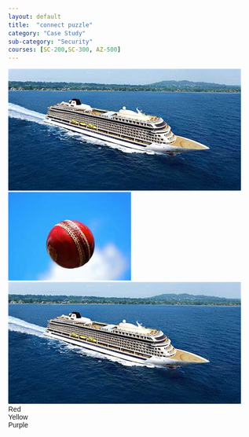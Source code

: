 ```yaml
---
layout: default
title:  "connect puzzle"
category: "Case Study"
sub-category: "Security"
courses: [SC-200,SC-300, AZ-500]
---
```


<!DOCTYPE html>
<html lang="en">
<head>
    <meta charset="UTF-8">
    <meta name="viewport" content="width=device-width, initial-scale=1.0">
    <title>Fruit Color Matching Game</title>
    <style>
body {
    font-family: Arial, sans-serif;
}

.container {
    display: flex;
    justify-content: space-around;
    margin-top: 50px;
}

.fruits, .colors {
    display: flex;
    flex-direction: column;
    align-items: center;
}

.fruits img, .colors div {
    width: 100px;
    height: 100px;
    margin: 10px;
    cursor: pointer;
    border: 2px solid #0F6CBD;
    display: flex;
    justify-content: center;
    align-items: center;
    transition: transform 0.3s, box-shadow 0.3s;
    border-radius: 15px;
}

.fruits img.selected, .colors div.selected {
    border: 5px solid #0F6CBD;
    box-shadow: 0 0 30px #0F6CBD;
}

.fruits img:hover {
    transform: scale(1.1);
    box-shadow: 0 0 15px rgba(0, 0, 0, 0.5);
}
    </style>
</head>
<body>
    <div class="container">
        <div class="fruits">
            <img src="b1.jpeg" alt="Grape" id="grape">
            <img src="bl2.jpeg" alt="Apple" id="apple">
            <img src="b1.jpeg" alt="Banana" id="banana">
        </div>
        <div class="colors">
            <div id="red">Red</div>
            <div id="yellow">Yellow</div>
            <div id="purple">Purple</div>
        </div>
    </div>
    <div id="message"></div>
    <script src="https://cdnjs.cloudflare.com/ajax/libs/leader-line/1.0.7/leader-line.min.js"></script>
    <script>

let selectedFruit = null;
let selectedColor = null;

document.querySelectorAll('.fruits img').forEach(fruit => {
    fruit.addEventListener('click', () => {
        if (selectedFruit) {
            selectedFruit.classList.remove('selected');
        }
        selectedFruit = fruit;
        selectedFruit.classList.add('selected');
        checkMatch();
    });
});

document.querySelectorAll('.colors div').forEach(color => {
    color.addEventListener('click', () => {
        if (selectedColor) {
            selectedColor.classList.remove('selected');
        }
        selectedColor = color;
        selectedColor.classList.add('selected');
        checkMatch();
    });
});

function checkMatch() {
    if (selectedFruit && selectedColor) {
        let isMatch = false;
        if ((selectedFruit.id === 'apple' && selectedColor.id === 'red') ||
            (selectedFruit.id === 'banana' && selectedColor.id === 'yellow') ||
            (selectedFruit.id === 'grape' && selectedColor.id === 'purple')) {
            isMatch = true;
        }

        if (isMatch) {
            new LeaderLine(
                document.getElementById(selectedFruit.id),
                document.getElementById(selectedColor.id),
                { color: 'green', size: 4 }
            );
            document.getElementById('message').innerText = '';
        } else {
            document.getElementById('message').innerText = 'Error: Incorrect match!';
        }

        selectedFruit.classList.remove('selected');
        selectedColor.classList.remove('selected');
        selectedFruit = null;
        selectedColor = null;
    }
}
    </script>
</body>
</html>
